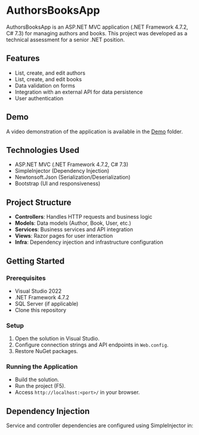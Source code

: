 # AuthorsBooksApp

AuthorsBooksApp is an ASP.NET MVC application (.NET Framework 4.7.2, C# 7.3) for managing authors and books. This project was developed as a technical assessment for a senior .NET position.

## Features

- List, create, and edit authors
- List, create, and edit books
- Data validation on forms
- Integration with an external API for data persistence
- User authentication

## Demo
A video demonstration of the application is available in the [Demo](./Demo/AuthorsBooksApp_Demo.mp4) folder.

## Technologies Used

- ASP.NET MVC (.NET Framework 4.7.2, C# 7.3)
- SimpleInjector (Dependency Injection)
- Newtonsoft.Json (Serialization/Deserialization)
- Bootstrap (UI and responsiveness)

## Project Structure

- **Controllers**: Handles HTTP requests and business logic
- **Models**: Data models (Author, Book, User, etc.)
- **Services**: Business services and API integration
- **Views**: Razor pages for user interaction
- **Infra**: Dependency injection and infrastructure configuration

## Getting Started

### Prerequisites

- Visual Studio 2022
- .NET Framework 4.7.2
- SQL Server (if applicable)
- Clone this repository

### Setup

1. Open the solution in Visual Studio.
2. Configure connection strings and API endpoints in `Web.config`.
3. Restore NuGet packages.

### Running the Application

- Build the solution.
- Run the project (F5).
- Access `http://localhost:<port>/` in your browser.

## Dependency Injection

Service and controller dependencies are configured using SimpleInjector in:
